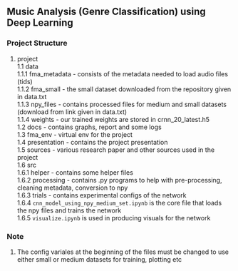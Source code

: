 Music Analysis (Genre Classification) using Deep Learning
----------------------------------------------------------------------------------------------------------------------------

### Project Structure

1. project <br />
    1.1 data <br />
        1.1.1 fma_metadata - consists of the metadata needed to load audio files (tids) <br />
        1.1.2 fma_small - the small dataset downloaded from the repository given in data.txt <br />
        1.1.3 npy_files - contains processed files for medium and small datasets (download from link given in data.txt) <br />
        1.1.4 weights - our trained weights are stored in crnn_20_latest.h5 <br />
    1.2 docs - contains graphs, report and some logs <br />
    1.3 fma_env - virtual env for the project <br />
    1.4 presentation - contains the project presentation <br />
    1.5 sources - various research paper and other sources used in the project <br />
    1.6 src <br />
        1.6.1 helper - contains some helper files <br />
        1.6.2 processing - contains .py programs to help with pre-processing, cleaning metadata, conversion to npy <br />
        1.6.3 trials - contains experimental configs of the network <br />
        1.6.4 `cnn_model_using_npy_medium_set.ipynb` is the core file that loads the npy files and trains the network <br />
        1.6.5 `visualize.ipynb` is used in producing visuals for the network <br />
        
### Note
1. The config variales at the beginning of the files must be changed to use either small or medium datasets for training, plotting etc

